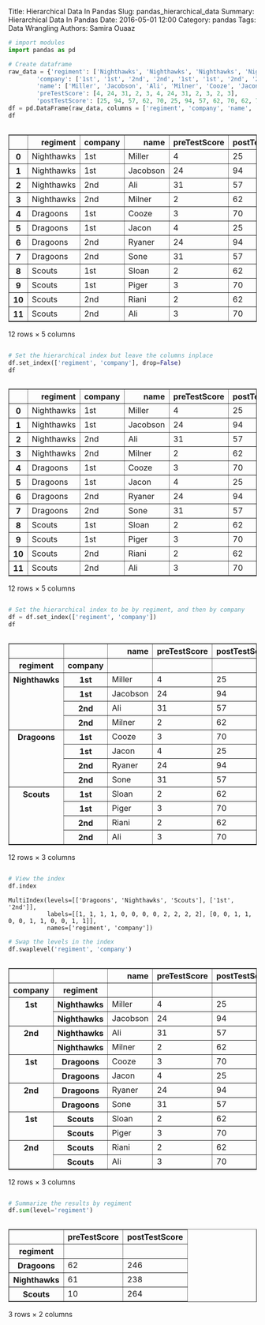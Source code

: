 Title: Hierarchical Data In Pandas
Slug: pandas_hierarchical_data
Summary: Hierarchical Data In Pandas
Date: 2016-05-01 12:00
Category: pandas
Tags: Data Wrangling
Authors: Samira Ouaaz


```python
# import modules
import pandas as pd
```


```python
# Create dataframe
raw_data = {'regiment': ['Nighthawks', 'Nighthawks', 'Nighthawks', 'Nighthawks', 'Dragoons', 'Dragoons', 'Dragoons', 'Dragoons', 'Scouts', 'Scouts', 'Scouts', 'Scouts'], 
        'company': ['1st', '1st', '2nd', '2nd', '1st', '1st', '2nd', '2nd','1st', '1st', '2nd', '2nd'], 
        'name': ['Miller', 'Jacobson', 'Ali', 'Milner', 'Cooze', 'Jacon', 'Ryaner', 'Sone', 'Sloan', 'Piger', 'Riani', 'Ali'], 
        'preTestScore': [4, 24, 31, 2, 3, 4, 24, 31, 2, 3, 2, 3],
        'postTestScore': [25, 94, 57, 62, 70, 25, 94, 57, 62, 70, 62, 70]}
df = pd.DataFrame(raw_data, columns = ['regiment', 'company', 'name', 'preTestScore', 'postTestScore'])
df
```




<div style="max-height:1000px;max-width:1500px;overflow:auto;">
<table border="1" class="dataframe">
  <thead>
    <tr style="text-align: right;">
      <th></th>
      <th>regiment</th>
      <th>company</th>
      <th>name</th>
      <th>preTestScore</th>
      <th>postTestScore</th>
    </tr>
  </thead>
  <tbody>
    <tr>
      <th>0 </th>
      <td> Nighthawks</td>
      <td> 1st</td>
      <td>   Miller</td>
      <td>  4</td>
      <td> 25</td>
    </tr>
    <tr>
      <th>1 </th>
      <td> Nighthawks</td>
      <td> 1st</td>
      <td> Jacobson</td>
      <td> 24</td>
      <td> 94</td>
    </tr>
    <tr>
      <th>2 </th>
      <td> Nighthawks</td>
      <td> 2nd</td>
      <td>      Ali</td>
      <td> 31</td>
      <td> 57</td>
    </tr>
    <tr>
      <th>3 </th>
      <td> Nighthawks</td>
      <td> 2nd</td>
      <td>   Milner</td>
      <td>  2</td>
      <td> 62</td>
    </tr>
    <tr>
      <th>4 </th>
      <td>   Dragoons</td>
      <td> 1st</td>
      <td>    Cooze</td>
      <td>  3</td>
      <td> 70</td>
    </tr>
    <tr>
      <th>5 </th>
      <td>   Dragoons</td>
      <td> 1st</td>
      <td>    Jacon</td>
      <td>  4</td>
      <td> 25</td>
    </tr>
    <tr>
      <th>6 </th>
      <td>   Dragoons</td>
      <td> 2nd</td>
      <td>   Ryaner</td>
      <td> 24</td>
      <td> 94</td>
    </tr>
    <tr>
      <th>7 </th>
      <td>   Dragoons</td>
      <td> 2nd</td>
      <td>     Sone</td>
      <td> 31</td>
      <td> 57</td>
    </tr>
    <tr>
      <th>8 </th>
      <td>     Scouts</td>
      <td> 1st</td>
      <td>    Sloan</td>
      <td>  2</td>
      <td> 62</td>
    </tr>
    <tr>
      <th>9 </th>
      <td>     Scouts</td>
      <td> 1st</td>
      <td>    Piger</td>
      <td>  3</td>
      <td> 70</td>
    </tr>
    <tr>
      <th>10</th>
      <td>     Scouts</td>
      <td> 2nd</td>
      <td>    Riani</td>
      <td>  2</td>
      <td> 62</td>
    </tr>
    <tr>
      <th>11</th>
      <td>     Scouts</td>
      <td> 2nd</td>
      <td>      Ali</td>
      <td>  3</td>
      <td> 70</td>
    </tr>
  </tbody>
</table>
<p>12 rows × 5 columns</p>
</div>




```python
# Set the hierarchical index but leave the columns inplace
df.set_index(['regiment', 'company'], drop=False)
df
```




<div style="max-height:1000px;max-width:1500px;overflow:auto;">
<table border="1" class="dataframe">
  <thead>
    <tr style="text-align: right;">
      <th></th>
      <th>regiment</th>
      <th>company</th>
      <th>name</th>
      <th>preTestScore</th>
      <th>postTestScore</th>
    </tr>
  </thead>
  <tbody>
    <tr>
      <th>0 </th>
      <td> Nighthawks</td>
      <td> 1st</td>
      <td>   Miller</td>
      <td>  4</td>
      <td> 25</td>
    </tr>
    <tr>
      <th>1 </th>
      <td> Nighthawks</td>
      <td> 1st</td>
      <td> Jacobson</td>
      <td> 24</td>
      <td> 94</td>
    </tr>
    <tr>
      <th>2 </th>
      <td> Nighthawks</td>
      <td> 2nd</td>
      <td>      Ali</td>
      <td> 31</td>
      <td> 57</td>
    </tr>
    <tr>
      <th>3 </th>
      <td> Nighthawks</td>
      <td> 2nd</td>
      <td>   Milner</td>
      <td>  2</td>
      <td> 62</td>
    </tr>
    <tr>
      <th>4 </th>
      <td>   Dragoons</td>
      <td> 1st</td>
      <td>    Cooze</td>
      <td>  3</td>
      <td> 70</td>
    </tr>
    <tr>
      <th>5 </th>
      <td>   Dragoons</td>
      <td> 1st</td>
      <td>    Jacon</td>
      <td>  4</td>
      <td> 25</td>
    </tr>
    <tr>
      <th>6 </th>
      <td>   Dragoons</td>
      <td> 2nd</td>
      <td>   Ryaner</td>
      <td> 24</td>
      <td> 94</td>
    </tr>
    <tr>
      <th>7 </th>
      <td>   Dragoons</td>
      <td> 2nd</td>
      <td>     Sone</td>
      <td> 31</td>
      <td> 57</td>
    </tr>
    <tr>
      <th>8 </th>
      <td>     Scouts</td>
      <td> 1st</td>
      <td>    Sloan</td>
      <td>  2</td>
      <td> 62</td>
    </tr>
    <tr>
      <th>9 </th>
      <td>     Scouts</td>
      <td> 1st</td>
      <td>    Piger</td>
      <td>  3</td>
      <td> 70</td>
    </tr>
    <tr>
      <th>10</th>
      <td>     Scouts</td>
      <td> 2nd</td>
      <td>    Riani</td>
      <td>  2</td>
      <td> 62</td>
    </tr>
    <tr>
      <th>11</th>
      <td>     Scouts</td>
      <td> 2nd</td>
      <td>      Ali</td>
      <td>  3</td>
      <td> 70</td>
    </tr>
  </tbody>
</table>
<p>12 rows × 5 columns</p>
</div>




```python
# Set the hierarchical index to be by regiment, and then by company
df = df.set_index(['regiment', 'company'])
df
```




<div style="max-height:1000px;max-width:1500px;overflow:auto;">
<table border="1" class="dataframe">
  <thead>
    <tr style="text-align: right;">
      <th></th>
      <th></th>
      <th>name</th>
      <th>preTestScore</th>
      <th>postTestScore</th>
    </tr>
    <tr>
      <th>regiment</th>
      <th>company</th>
      <th></th>
      <th></th>
      <th></th>
    </tr>
  </thead>
  <tbody>
    <tr>
      <th rowspan="4" valign="top">Nighthawks</th>
      <th>1st</th>
      <td>   Miller</td>
      <td>  4</td>
      <td> 25</td>
    </tr>
    <tr>
      <th>1st</th>
      <td> Jacobson</td>
      <td> 24</td>
      <td> 94</td>
    </tr>
    <tr>
      <th>2nd</th>
      <td>      Ali</td>
      <td> 31</td>
      <td> 57</td>
    </tr>
    <tr>
      <th>2nd</th>
      <td>   Milner</td>
      <td>  2</td>
      <td> 62</td>
    </tr>
    <tr>
      <th rowspan="4" valign="top">Dragoons</th>
      <th>1st</th>
      <td>    Cooze</td>
      <td>  3</td>
      <td> 70</td>
    </tr>
    <tr>
      <th>1st</th>
      <td>    Jacon</td>
      <td>  4</td>
      <td> 25</td>
    </tr>
    <tr>
      <th>2nd</th>
      <td>   Ryaner</td>
      <td> 24</td>
      <td> 94</td>
    </tr>
    <tr>
      <th>2nd</th>
      <td>     Sone</td>
      <td> 31</td>
      <td> 57</td>
    </tr>
    <tr>
      <th rowspan="4" valign="top">Scouts</th>
      <th>1st</th>
      <td>    Sloan</td>
      <td>  2</td>
      <td> 62</td>
    </tr>
    <tr>
      <th>1st</th>
      <td>    Piger</td>
      <td>  3</td>
      <td> 70</td>
    </tr>
    <tr>
      <th>2nd</th>
      <td>    Riani</td>
      <td>  2</td>
      <td> 62</td>
    </tr>
    <tr>
      <th>2nd</th>
      <td>      Ali</td>
      <td>  3</td>
      <td> 70</td>
    </tr>
  </tbody>
</table>
<p>12 rows × 3 columns</p>
</div>




```python
# View the index
df.index
```




    MultiIndex(levels=[['Dragoons', 'Nighthawks', 'Scouts'], ['1st', '2nd']],
               labels=[[1, 1, 1, 1, 0, 0, 0, 0, 2, 2, 2, 2], [0, 0, 1, 1, 0, 0, 1, 1, 0, 0, 1, 1]],
               names=['regiment', 'company'])




```python
# Swap the levels in the index
df.swaplevel('regiment', 'company')
```




<div style="max-height:1000px;max-width:1500px;overflow:auto;">
<table border="1" class="dataframe">
  <thead>
    <tr style="text-align: right;">
      <th></th>
      <th></th>
      <th>name</th>
      <th>preTestScore</th>
      <th>postTestScore</th>
    </tr>
    <tr>
      <th>company</th>
      <th>regiment</th>
      <th></th>
      <th></th>
      <th></th>
    </tr>
  </thead>
  <tbody>
    <tr>
      <th rowspan="2" valign="top">1st</th>
      <th>Nighthawks</th>
      <td>   Miller</td>
      <td>  4</td>
      <td> 25</td>
    </tr>
    <tr>
      <th>Nighthawks</th>
      <td> Jacobson</td>
      <td> 24</td>
      <td> 94</td>
    </tr>
    <tr>
      <th rowspan="2" valign="top">2nd</th>
      <th>Nighthawks</th>
      <td>      Ali</td>
      <td> 31</td>
      <td> 57</td>
    </tr>
    <tr>
      <th>Nighthawks</th>
      <td>   Milner</td>
      <td>  2</td>
      <td> 62</td>
    </tr>
    <tr>
      <th rowspan="2" valign="top">1st</th>
      <th>Dragoons</th>
      <td>    Cooze</td>
      <td>  3</td>
      <td> 70</td>
    </tr>
    <tr>
      <th>Dragoons</th>
      <td>    Jacon</td>
      <td>  4</td>
      <td> 25</td>
    </tr>
    <tr>
      <th rowspan="2" valign="top">2nd</th>
      <th>Dragoons</th>
      <td>   Ryaner</td>
      <td> 24</td>
      <td> 94</td>
    </tr>
    <tr>
      <th>Dragoons</th>
      <td>     Sone</td>
      <td> 31</td>
      <td> 57</td>
    </tr>
    <tr>
      <th rowspan="2" valign="top">1st</th>
      <th>Scouts</th>
      <td>    Sloan</td>
      <td>  2</td>
      <td> 62</td>
    </tr>
    <tr>
      <th>Scouts</th>
      <td>    Piger</td>
      <td>  3</td>
      <td> 70</td>
    </tr>
    <tr>
      <th rowspan="2" valign="top">2nd</th>
      <th>Scouts</th>
      <td>    Riani</td>
      <td>  2</td>
      <td> 62</td>
    </tr>
    <tr>
      <th>Scouts</th>
      <td>      Ali</td>
      <td>  3</td>
      <td> 70</td>
    </tr>
  </tbody>
</table>
<p>12 rows × 3 columns</p>
</div>




```python
# Summarize the results by regiment
df.sum(level='regiment')
```




<div style="max-height:1000px;max-width:1500px;overflow:auto;">
<table border="1" class="dataframe">
  <thead>
    <tr style="text-align: right;">
      <th></th>
      <th>preTestScore</th>
      <th>postTestScore</th>
    </tr>
    <tr>
      <th>regiment</th>
      <th></th>
      <th></th>
    </tr>
  </thead>
  <tbody>
    <tr>
      <th>Dragoons</th>
      <td> 62</td>
      <td> 246</td>
    </tr>
    <tr>
      <th>Nighthawks</th>
      <td> 61</td>
      <td> 238</td>
    </tr>
    <tr>
      <th>Scouts</th>
      <td> 10</td>
      <td> 264</td>
    </tr>
  </tbody>
</table>
<p>3 rows × 2 columns</p>
</div>


